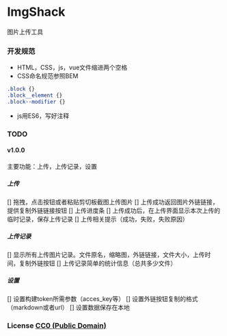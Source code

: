 # ImgShack

图片上传工具


### 开发规范

* HTML，CSS，js，vue文件缩进两个空格
* CSS命名规范参照BEM

```css
.block {}
.block__element {}
.block--modifier {}
```

* js用ES6，写好注释

### TODO

####  v1.0.0

主要功能：上传，上传记录，设置

##### 上传

[] 拖拽，点击按钮或者粘贴剪切板截图上传图片
[] 上传成功返回图片外链链接，提供复制外链链接按钮
[] 上传进度条
[] 上传成功后，在上传界面显示本次上传的临时记录，保存上传记录
[] 上传相关提示（成功，失败，失败原因）

##### 上传记录

[] 显示所有上传图片记录。文件原名，缩略图，外链链接，文件大小，上传时间，复制外链按钮
[] 上传记录简单的统计信息（总共多少文件）

##### 设置

[] 设置构建token所需参数（acces_key等）
[] 设置外链按钮复制的格式（markdown或者url）
[] 设置数据保存在本地



### License [CC0 (Public Domain)](LICENSE.md)


